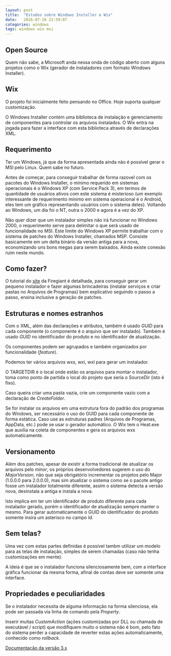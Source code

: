 ```yaml
---
layout: post
title:  "Estudos sobre Windows Installer e Wix"
date:   2016-07-26 22:59:07
categories: windows
tags: windows wix msi
---
```

## Open Source

Quem não sabe, a Microsoft anda nessa onda de código aberto com alguns projetos como o Wix (gerador de instaladores com formato Windows Installer). 

## Wix

O projeto foi inicialmente feito pensando no Office. Hoje suporta qualquer customização.

O Windows Installer contém uma biblioteca de instalação e gerenciamento de componentes para controlar os arquivos instalados. O Wix entra na jogada para fazer a interface com esta biblioteca através de declarações XML.

## Requerimento

Ter um Windows, já que da forma apresentada ainda não é possível gerar o MSI pelo Linux. Quem sabe no futuro.

Antes de começar, para conseguir trabalhar de forma razovel com os pacotes do Windows Installer, o mínimo requerido em sistemas operacionais é o Windows XP (com Service Pack 3), em termos de quantidade de usuários ativos com este sistema é misterioso (um exemplo interessante de requerimento mínimo em sistema operacional é o Android, eles tem um gráfico representando usuários com o sistema deles). Voltando ao Windows, um dia foi o NT, outra o 2000 e agora é a vez do XP.

Não quer dizer que um instalador simples não irá funcionar no Windows 2000, o requerimento serve para delimitar o que será usado de funcionalidade no MSI. Este limite do Windows XP permite trabalhar com o sistema de patches do Windows Installer, chamados MSP. Consiste basicamente em um delta binário da versão antiga para a nova, economizando uns bons megas para serem baixados. Ainda existe conexão ruim neste mundo.

## Como fazer?

O tutorial do [site](https://www.firegiant.com/wix/tutorial/) da Firegiant é detalhada, para conseguir gerar um pequeno instalador e fazer algumas brincadeiras (instalar serviços e criar pastas no Arquivos de Programas)  bem explicativo seguindo o passo a passo, ensina inclusive a geração de patches.

## Estruturas e nomes estranhos

Com o XML, além das declarações e atributos, também é usado _GUID_ para cada componente (o componente é o arquivo que ser instalado). Também é usado _GUID_ no identificador do produto e no identificador de atualização.

Os componentes podem ser agrupados e também organizados por funcionalidade (_feature_).

Podemos ter vários arquivos wxs, wxi, wxl para gerar um instalador.

O TARGETDIR é o local onde estão os arquivos para montar o instalador, toma como ponto de partida o local do projeto que seria o SourceDir (isto é fixo).

Caso queira criar uma pasta vazia, crie um componente vazio com a declaração de _CreateFolder_.

Se for instalar os arquivos em uma estrutura fora do padrão dos programas do Windows, ser necessário o uso do GUID para cada componente de forma estática. Caso use as estruturas padres (Arquivos de Programas, AppData, etc.) pode se usar o gerador automático. O Wix tem o Heat.exe que auxilia na coleta de componentes e gera os arquivos wxs automaticamente.

## Versionamento

Além dos patches, apesar de existir a forma tradicional de atualizar os arquivos pelo _minor_, os próprios desenvolvedores sugerem o uso do _MajorVersion_, não que seja obrigatório incrementar os projetos pelo Major (1.0.0.0 para 2.0.0.0), mas sim atualizar o sistema como se o pacote antigo fosse um instalador totalmente diferente, assim o sistema detecta a versão nova, desinstala a antiga e instala a nova.

Isto implica em ter um identificador de produto diferente para cada instalador gerado, porém o identificador de atualização sempre manter o mesmo. Para gerar automaticamente o GUID do identificador do produto somente insira um asterisco no campo _Id_.

## Sem telas?

Uma vez com estas partes definidas é possível tambm utilizar um modelo para as telas de instalação, simples de serem chamadas (caso não tenha customizações em mente).

A ideia é que se o instalador funciona silenciosamente bem, com a interface gráfica funcionar da mesma forma, afinal de contas deve ser somente uma interface.

## Propriedades e peculiaridades

Se o instalador necessita de alguma informação na forma silenciosa, ela pode ser passada via linha de comando pela _Property_.

Inserir muitas _CustomAction_ (ações customizadas por DLL ou chamada de executável / script) que modifiquem muito o sistema não é bom, pelo fato do sistema perder a capacidade de reverter estas ações automaticamente, conhecido como _rollback_.

[Documentação da versão 3.x](http://wixtoolset.org/documentation/)
